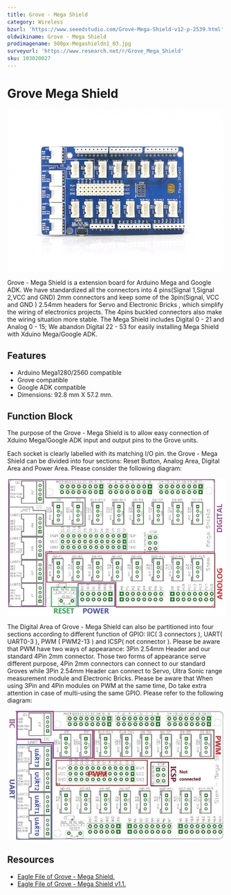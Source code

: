 ```yaml
---
title: Grove - Mega Shield
category: Wireless
bzurl: 'https://www.seeedstudio.com/Grove-Mega-Shield-v12-p-2539.html'
oldwikiname: Grove - Mega Shield
prodimagename: 500px-Megashieldn1_03.jpg
surveyurl: 'https://www.research.net/r/Grove_Mega_Shield'
sku: 103020027
---
```


# Grove Mega Shield

![](https://github.com/SeeedDocument/Grove-Mega_Shield/raw/master/img/500px-Megashieldn1_03.jpg)

Grove - Mega Shield is a extension board for Arduino Mega and Google ADK. We have standardized all the connectors into 4 pins\(Signal 1,Signal 2,VCC and GND\) 2mm connectors and keep some of the 3pin\(Signal, VCC and GND \) 2.54mm headers for Servo and Electronic Bricks , which simplify the wiring of electronics projects. The 4pins buckled connectors also make the wiring situation more stable. The Mega Shield includes Digital 0 - 21 and Analog 0 - 15; We abandon Digital 22 - 53 for easily installing Mega Shield with Xduino Mega/Google ADK.

## Features

* Arduino Mega1280/2560 compatible
* Grove compatible
* Google ADK compatible
* Dimensions: 92.8 mm X 57.2 mm.

## Function Block

The purpose of the Grove - Mega Shield is to allow easy connection of Xduino Mega/Google ADK input and output pins to the Grove units.

Each socket is clearly labelled with its matching I/O pin. the Grove - Mega Shield can be divided into four sections: Reset Button, Analog Area, Digital Area and Power Area. Please consider the following diagram:

![](https://github.com/SeeedDocument/Grove-Mega_Shield/raw/master/img/Megashield001.jpg)

The Digital Area of Grove - Mega Shield can also be partitioned into four sections according to different function of GPIO: IIC\( 3 connectors \), UART\( UART0-3 \), PWM \( PWM2-13 \) and ICSP\( not connector \). Please be aware that PWM have two ways of appearance: 3Pin 2.54mm Header and our standard 4Pin 2mm connector. Those two forms of appearance serve different purpose, 4Pin 2mm connectors can connect to our standard Groves while 3Pin 2.54mm Header can connect to Servo, Ultra Sonic range measurement module and Electronic Bricks. Please be aware that When using 3Pin and 4Pin modules on PWM at the same time, Do take extra attention in case of multi-using the same GPIO. Please refer to the following diagram:

![](https://github.com/SeeedDocument/Grove-Mega_Shield/raw/master/img/Megashield002.jpg)

## Resources

* [Eagle File of Grove - Mega Shield.](https://github.com/SeeedDocument/Grove-Mega_Shield/raw/master/res/Eagle_file_of_Megashield.zip)
* [Eagle File of Grove - Mega Shield v1.1.](https://github.com/SeeedDocument/Grove-Mega_Shield/raw/master/res/Eagle_file_of_Megashield_v1.1.zip)

